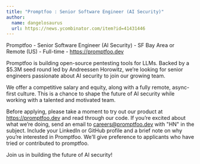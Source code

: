 ```yaml
---
title: "Promptfoo : Senior Software Engineer (AI Security)"
author:
  name: dangelosaurus
  url: https://news.ycombinator.com/item?id=41431446
---
```

Promptfoo - Senior Software Engineer (AI Security) - SF Bay Area or Remote (US) - Full-time - <a href="https:&#x2F;&#x2F;promptfoo.dev" rel="nofollow">https:&#x2F;&#x2F;promptfoo.dev</a>

Promptfoo is building open-source pentesting tools for LLMs. Backed by a $5.3M seed round led by Andreessen Horowitz, we’re looking for senior engineers passionate about AI security to join our growing team.

We offer a competitive salary and equity, along with a fully remote, async-first culture. This is a chance to shape the future of AI security while working with a talented and motivated team.

Before applying, please take a moment to try out our product at <a href="https:&#x2F;&#x2F;promptfoo.dev" rel="nofollow">https:&#x2F;&#x2F;promptfoo.dev</a> and read through our code. If you’re excited about what we’re doing, send an email to careers@promptfoo.dev with &quot;HN&quot; in the subject. Include your LinkedIn or GitHub profile and a brief note on why you’re interested in Promptfoo. We’ll give preference to applicants who have tried or contributed to promptfoo.

Join us in building the future of AI security!
